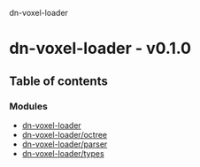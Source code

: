 dn-voxel-loader

# dn-voxel-loader - v0.1.0

## Table of contents

### Modules

- [dn-voxel-loader](modules/dn_voxel_loader.md)
- [dn-voxel-loader/octree](modules/dn_voxel_loader_octree.md)
- [dn-voxel-loader/parser](modules/dn_voxel_loader_parser.md)
- [dn-voxel-loader/types](modules/dn_voxel_loader_types.md)
